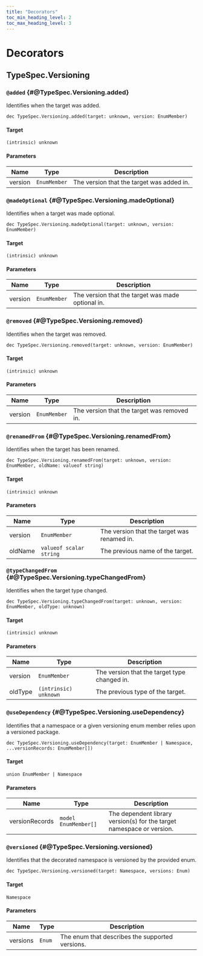 ```yaml
---
title: "Decorators"
toc_min_heading_level: 2
toc_max_heading_level: 3
---
```


# Decorators

## TypeSpec.Versioning

### `@added` {#@TypeSpec.Versioning.added}

Identifies when the target was added.

```typespec
dec TypeSpec.Versioning.added(target: unknown, version: EnumMember)
```

#### Target

`(intrinsic) unknown`

#### Parameters

| Name    | Type         | Description                               |
| ------- | ------------ | ----------------------------------------- |
| version | `EnumMember` | The version that the target was added in. |

### `@madeOptional` {#@TypeSpec.Versioning.madeOptional}

Identifies when a target was made optional.

```typespec
dec TypeSpec.Versioning.madeOptional(target: unknown, version: EnumMember)
```

#### Target

`(intrinsic) unknown`

#### Parameters

| Name    | Type         | Description                                       |
| ------- | ------------ | ------------------------------------------------- |
| version | `EnumMember` | The version that the target was made optional in. |

### `@removed` {#@TypeSpec.Versioning.removed}

Identifies when the target was removed.

```typespec
dec TypeSpec.Versioning.removed(target: unknown, version: EnumMember)
```

#### Target

`(intrinsic) unknown`

#### Parameters

| Name    | Type         | Description                                 |
| ------- | ------------ | ------------------------------------------- |
| version | `EnumMember` | The version that the target was removed in. |

### `@renamedFrom` {#@TypeSpec.Versioning.renamedFrom}

Identifies when the target has been renamed.

```typespec
dec TypeSpec.Versioning.renamedFrom(target: unknown, version: EnumMember, oldName: valueof string)
```

#### Target

`(intrinsic) unknown`

#### Parameters

| Name    | Type                    | Description                                 |
| ------- | ----------------------- | ------------------------------------------- |
| version | `EnumMember`            | The version that the target was renamed in. |
| oldName | `valueof scalar string` | The previous name of the target.            |

### `@typeChangedFrom` {#@TypeSpec.Versioning.typeChangedFrom}

Identifies when the target type changed.

```typespec
dec TypeSpec.Versioning.typeChangedFrom(target: unknown, version: EnumMember, oldType: unknown)
```

#### Target

`(intrinsic) unknown`

#### Parameters

| Name    | Type                  | Description                                  |
| ------- | --------------------- | -------------------------------------------- |
| version | `EnumMember`          | The version that the target type changed in. |
| oldType | `(intrinsic) unknown` | The previous type of the target.             |

### `@useDependency` {#@TypeSpec.Versioning.useDependency}

Identifies that a namespace or a given versioning enum member relies upon a versioned package.

```typespec
dec TypeSpec.Versioning.useDependency(target: EnumMember | Namespace, ...versionRecords: EnumMember[])
```

#### Target

`union EnumMember | Namespace`

#### Parameters

| Name           | Type                 | Description                                                           |
| -------------- | -------------------- | --------------------------------------------------------------------- |
| versionRecords | `model EnumMember[]` | The dependent library version(s) for the target namespace or version. |

### `@versioned` {#@TypeSpec.Versioning.versioned}

Identifies that the decorated namespace is versioned by the provided enum.

```typespec
dec TypeSpec.Versioning.versioned(target: Namespace, versions: Enum)
```

#### Target

`Namespace`

#### Parameters

| Name     | Type   | Description                                     |
| -------- | ------ | ----------------------------------------------- |
| versions | `Enum` | The enum that describes the supported versions. |
